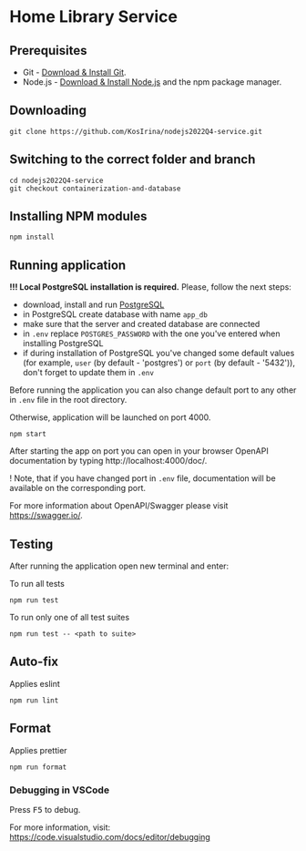 # Home Library Service

## Prerequisites

- Git - [Download & Install Git](https://git-scm.com/downloads).
- Node.js - [Download & Install Node.js](https://nodejs.org/en/download/) and the npm package manager.

## Downloading

```
git clone https://github.com/KosIrina/nodejs2022Q4-service.git
```

## Switching to the correct folder and branch

```
cd nodejs2022Q4-service
git checkout containerization-and-database
```

## Installing NPM modules

```
npm install
```

## Running application

**!!! Local PostgreSQL installation is required.** Please, follow the next steps:
- download, install and run [PostgreSQL](https://www.postgresql.org/download/)
- in PostgreSQL create database with name `app_db`
- make sure that the server and created database are connected
- in `.env` replace `POSTGRES_PASSWORD` with the one you've entered when installing PostgreSQL
- if during installation of PostgreSQL you've changed some default values (for example, `user` (by default - 'postgres') or `port` (by default - '5432')), don't forget to update them in `.env` 

Before running the application you can also change default port to any other in `.env` file in the root directory.

Otherwise, application will be launched on port 4000.

```
npm start
```

After starting the app on port you can open
in your browser OpenAPI documentation by typing http://localhost:4000/doc/.

! Note, that if you have changed port in `.env` file, documentation will be available on the corresponding port.

For more information about OpenAPI/Swagger please visit https://swagger.io/.

## Testing

After running the application open new terminal and enter:

To run all tests

```
npm run test
```

To run only one of all test suites

```
npm run test -- <path to suite>
```

## Auto-fix
Applies eslint

```
npm run lint
```

## Format
Applies prettier

```
npm run format
```

### Debugging in VSCode

Press <kbd>F5</kbd> to debug.

For more information, visit: https://code.visualstudio.com/docs/editor/debugging

